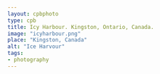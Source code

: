 ```yaml
---
layout: cpbphoto
type: cpb
title: Icy Harbour. Kingston, Ontario, Canada.
image: "icyharbour.png"
place: "Kingston, Canada"
alt: "Ice Harvour"
tags:
- photography
---
```

